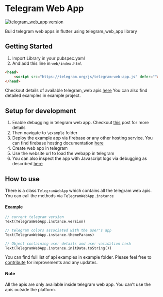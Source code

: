 # Telegram Web App
[![telegram_web_app version](https://img.shields.io/pub/v/telegram_web_app?label=telegram_web_app)](https://pub.dev/packages/telegram_web_app)

Build telegram web apps in flutter using telegram_web_app library

## Getting Started
1. Import Library in your pubspec.yaml
2. And add this line in `web/index.html`

```html
<head>
    <script src="https://telegram.org/js/telegram-web-app.js" defer=""></script>
</head>
```

Checkout details of available telegram_web apis [here](https://core.telegram.org/bots/webapps#webappinitdata)
You can also find detailed examples in example project.


## Setup for development

1. Enable debugging in telegram web app. Checkout [this](https://core.telegram.org/bots/webapps#testing-mini-apps) post for more details
2. Then navigate to `\example` folder
3. Deploy the example app via firebase or any other hosting service. You can find firebase hosting documentation [here](https://firebase.google.com/docs/hosting/frameworks/flutter)
4. Create web app in telegram
5. Use the website url to load the webapp in telegram
6. You can also inspect the app with Javascript logs via debugging as described [here](https://core.telegram.org/bots/webapps#testing-mini-apps)


## How to use

There is a class `TelegramWebApp` which contains all the telegram web apis. You can call the methods via `TelegramWebApp.instance`


#### Example
```dart
// current telegram version
Text(TelegramWebApp.instance.version)

// telegram colors associated with the user's app
Text(TelegramWebApp.instance.themeParams)

// Object containing user details and user validation hash
Text(TelegramWebApp.instance.initData.toString())
```

You can find full list of api examples in example folder. Please feel free to [contribute](https://github.com/khamidjon-khamidov/flutter_telegram_web_app) for improvements and any updates.

#### Note
All the apis are only available inside telegram web app. You can't use the apis outside the platform.